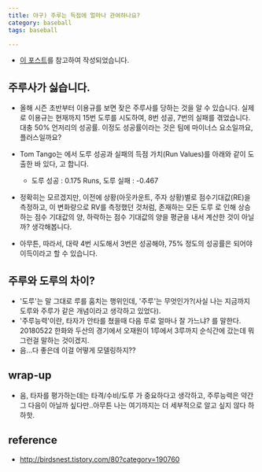 ```yaml
---
title: 야구) 주루는 득점에 얼마나 관여하나요? 
category: baseball 
tags: baseball 

---
```


- [이 포스트](http://birdsnest.tistory.com/80?category=190760)를 참고하여 작성되었습니다. 

## 주루사가 싫습니다.

- 올해 시즌 초반부터 이용규를 보면 잦은 주루사를 당하는 것을 알 수 있습니다. 실제로 이용규는 현재까지 15번 도루를 시도하여, 8번 성공, 7번의 실패를 겪었습니다. 대충 50% 언저리의 성공률. 이정도 성공률이라는 것은 팀에 마이너스 요소일까요, 플러스일까요?

- Tom Tango는 <The Book>에서 도루 성공과 실패의 득점 가치(Run Values)를 아래와 같이 도출한 바 있다, 고 합니다. 
    - 도루 성공 : 0.175 Runs, 도루 실패 : -0.467
- 정확히는 모르겠지만, 이전에 상황(아웃카운트, 주자 상황)별로 점수기대값(RE)을 측정하고, 이 변화량으로 RV를 측정했던 것처럼, 존재하는 모든 도루 로 인해 상승하는 점수 기대값의 양, 하락하는 점수 기대값의 양을 평균을 내서 계산한 것이 아닐까? 생각해봅니다. 
- 아무튼, 따라서, 대략 4번 시도해서 3번은 성공해야, 75% 정도의 성공률은 되어야 이득이라고 할 수 있습니다. 

## 주루와 도루의 차이? 

- '도루'는 말 그대로 루를 훔치는 행위인데, '주루'는 무엇인가?(사실 나는 지금까지 도루와 주루가 같은 개념이라고 생각하고 있었다). 
- '주루능력'이란, 타자가 안타를 쳤을때 다음 루로 얼마나 잘 가느냐? 를 말한다. 20180522 한화와 두산의 경기에서 오재원이 1루에서 3루까지 순식간에 갔는데 뭐 그런걸 말하는 것이겠지. 
- 음...다 좋은데 이걸 어떻게 모델링하지?? 

## wrap-up 

- 음, 타자를 평가하는데는 타격/수비/도루 가 중요하다고 생각하고, 주루능력은 약간 그 다음이 아닐까 싶다만..아무튼 나는 여기까지는 더 세부적으로 알고 싶지 않다 하하핫. 

## reference 

- <http://birdsnest.tistory.com/80?category=190760>